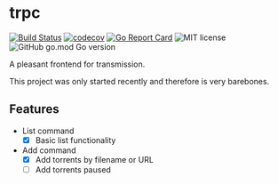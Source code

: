 # trpc

[![Build Status](https://travis-ci.org/shric/go-trpc.svg?branch=master)](https://travis-ci.org/shric/go-trpc)
[![codecov](https://codecov.io/gh/shric/go-trpc/branch/master/graph/badge.svg)](https://codecov.io/gh/shric/go-trpc)
[![Go Report Card](https://goreportcard.com/badge/github.com/shric/go-trpc)](https://goreportcard.com/report/github.com/shric/go-trpc)
![MIT license](https://img.shields.io/github/license/shric/go-trpc)
![GitHub go.mod Go version](https://img.shields.io/github/go-mod/go-version/shric/go-trpc)

A pleasant frontend for transmission.

This project was only started recently and therefore is very barebones.

## Features

* List command
  * [x] Basic list functionality

* Add command
  * [x] Add torrents by filename or URL
  * [ ] Add torrents paused

